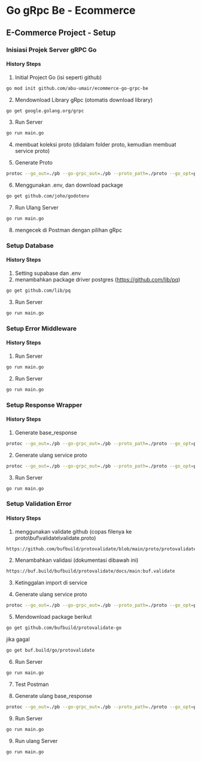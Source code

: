 # Go gRpc Be - Ecommerce

## E-Commerce Project - Setup
### Inisiasi Projek Server gRPC Go
#### History Steps
1. Initial Project Go (isi seperti github)
```bash
go mod init github.com/abu-umair/ecommerce-go-grpc-be

```
2. Mendownload Library gRpc (otomatis download library)
```bash
go get google.golang.org/grpc

```

3. Run Server
```bash
go run main.go
```
4. membuat koleksi proto (didalam folder proto, kemudian membuat service proto)

5. Generate Proto
```bash
protoc --go_out=./pb --go-grpc_out=./pb --proto_path=./proto --go_opt=paths=source_relative --go-grpc_opt=paths=source_relative service/service.proto
```
6. Menggunakan .env, dan download package
```bash
go get github.com/joho/godotenv

```
7. Run Ulang Server
```bash
go run main.go
```
8. mengecek di Postman dengan pilihan gRpc

### Setup Database
#### History Steps
1. Setting supabase dan .env
2. menambahkan package driver postgres (https://github.com/lib/pq)
```bash
go get github.com/lib/pq

```
3. Run Server
```bash
go run main.go
```

### Setup Error Middleware
#### History Steps
1. Run Server
```bash
go run main.go
```

2. Run Server
```bash
go run main.go
```

### Setup Response Wrapper
#### History Steps
1. Generate base_response
```bash
protoc --go_out=./pb --go-grpc_out=./pb --proto_path=./proto --go_opt=paths=source_relative --go-grpc_opt=paths=source_relative common/base_response.proto
```

2. Generate ulang service proto
```bash
protoc --go_out=./pb --go-grpc_out=./pb --proto_path=./proto --go_opt=paths=source_relative --go-grpc_opt=paths=source_relative service/service.proto
```

3. Run Server
```bash
go run main.go
```

### Setup Validation Error
#### History Steps
1. menggunakan validate github (copas filenya ke proto\buf\validate\validate.proto)
```bash
https://github.com/bufbuild/protovalidate/blob/main/proto/protovalidate/buf/validate/validate.proto
```

2. Menambahkan validasi (dokumentasi dibawah ini)
```bash
https://buf.build/bufbuild/protovalidate/docs/main:buf.validate
```

3. Ketinggalan import di service

4. Generate ulang service proto
```bash
protoc --go_out=./pb --go-grpc_out=./pb --proto_path=./proto --go_opt=paths=source_relative --go-grpc_opt=paths=source_relative service/service.proto
```

5. Mendownload package berikut
```bash
go get github.com/bufbuild/protovalidate-go
```
jika gagal
```bash
go get buf.build/go/protovalidate
```

6. Run Server
```bash
go run main.go
```
7. Test Postman

8. Generate ulang base_response
```bash
protoc --go_out=./pb --go-grpc_out=./pb --proto_path=./proto --go_opt=paths=source_relative --go-grpc_opt=paths=source_relative common/base_response.proto
```

9. Run Server
```bash
go run main.go
```

9. Run ulang Server
```bash
go run main.go
```
